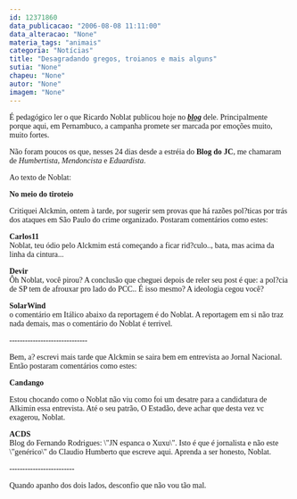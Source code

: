 ```yaml
---
id: 12371860
data_publicacao: "2006-08-08 11:11:00"
data_alteracao: "None"
materia_tags: "animais"
categoria: "Notícias"
title: "Desagradando gregos, troianos e mais alguns"
sutia: "None"
chapeu: "None"
autor: "None"
imagem: "None"
---
```

<p><FONT face=Arial></p>
<p><P></FONT><FONT face=\"Times New Roman\"><FONT face=Verdana>É pedagógico ler o que Ricardo Noblat publicou hoje no <STRONG><EM><A href=\"https://www.noblat.com.br/\" target=_blank>blog</A></EM></STRONG> dele. Principalmente porque aqui, em Pernambuco, a campanha promete ser marcada por emoções muito, muito fortes. </FONT></P></p>
<p><P><FONT face=Verdana>Não foram poucos os que, nesses 24 dias desde a estréia do <STRONG>Blog do JC</STRONG>, me chamaram de <EM>Humbertista</EM>, <EM>Mendoncista</EM> e <EM>Eduardista</EM>. </FONT></P></p>
<p><P><FONT face=Verdana>Ao texto de Noblat:</FONT></P></p>
<p><P><FONT face=Verdana><STRONG>No meio do tiroteio</STRONG></FONT></P></p>
<p><P><FONT face=Verdana>Critiquei Alckmin, ontem à tarde, por sugerir sem provas que há razões pol?ticas por trás dos ataques em São Paulo do crime organizado. Postaram comentários como estes:</FONT></P><B></p>
<p><P><FONT face=Verdana>Carlos11 <BR></FONT></B><FONT face=Verdana>Noblat, teu ódio pelo Alckmim está começando a ficar rid?culo.., bata, mas acima da linha da cintura...</FONT></P><B></p>
<p><P><FONT face=Verdana>Devir </FONT></B><BR><FONT face=Verdana>Ôh Noblat, você pirou? A conclusão que cheguei depois de reler seu post é que: a pol?cia de SP tem de afrouxar pro lado do PCC.. É isso mesmo? A ideologia cegou você?</FONT></P><B></p>
<p><P><FONT face=Verdana>SolarWind <BR></FONT></B><FONT face=Verdana>o comentário em Itálico abaixo da reportagem é do Noblat. A reportagem em si não traz nada demais, mas o comentário do Noblat é terrivel.</FONT></P></p>
<p><P><FONT face=Verdana>------------------------------</FONT></P></p>
<p><P><FONT face=Verdana>Bem, a? escrevi mais tarde que Alckmin se saira bem em entrevista ao Jornal Nacional. Então postaram comentários como estes:</FONT></P><B></p>
<p><P><FONT face=Verdana>Candango</FONT></B><FONT face=Verdana> </FONT></P></p>
<p><P><FONT face=Verdana>Estou chocando como o Noblat não viu como foi um desatre para a candidatura de Alkimin essa entrevista. Até o seu patrão, O Estadão, deve achar que desta vez vc exagerou, Noblat. </FONT></P><B></p>
<p><P><FONT face=Verdana>ACDS </FONT></B><BR><FONT face=Verdana>Blog do Fernando Rodrigues: \"JN espanca o Xuxu\". Isto é que é jornalista e não este \"genérico\" do Claudio Humberto que escreve aqui. Aprenda a ser honesto, Noblat.</FONT></P></p>
<p><P><FONT face=Verdana>-------------------------</FONT></P></p>
<p><P><FONT face=Verdana>Quando apanho dos dois lados, desconfio que não vou tão mal.</FONT></P></FONT> </p>
